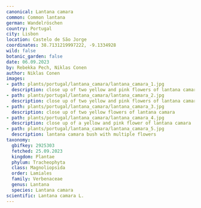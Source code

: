 ```yaml
---
canonical: Lantana camara
common: Common lantana
german: Wandelröschen
country: Portugal
city: Lisbon
location: Castelo de São Jorge
coordinates: 38.7131219997222, -9.1334928
wild: false
botanic_garden: false
date: 06.09.2023
by: Rebekka Pech, Niklas Conen
author: Niklas Conen
images:
- path: plants/portugal/lantana_camara/lantana_camara_1.jpg
  description: close up of two yellow and pink flowers of lantana camara
- path: plants/portugal/lantana_camara/lantana_camara_2.jpg
  description: close up of two yellow and pink flowers of lantana camara
- path: plants/portugal/lantana_camara/lantana_camara_3.jpg
  description: close up of two yellow flowers of lantana camara
- path: plants/portugal/lantana_camara/lantana_camara_4.jpg
  description: close up of a yellow and pink flower of lantana camara
- path: plants/portugal/lantana_camara/lantana_camara_5.jpg
  description: lantana camara bush with multiple flowers
taxonomy:
  gbifkey: 2925303
  fetched: 25.09.2023
  kingdom: Plantae
  phylum: Tracheophyta
  class: Magnoliopsida
  order: Lamiales
  family: Verbenaceae
  genus: Lantana
  species: Lantana camara
scientific: Lantana camara L.
---
```

